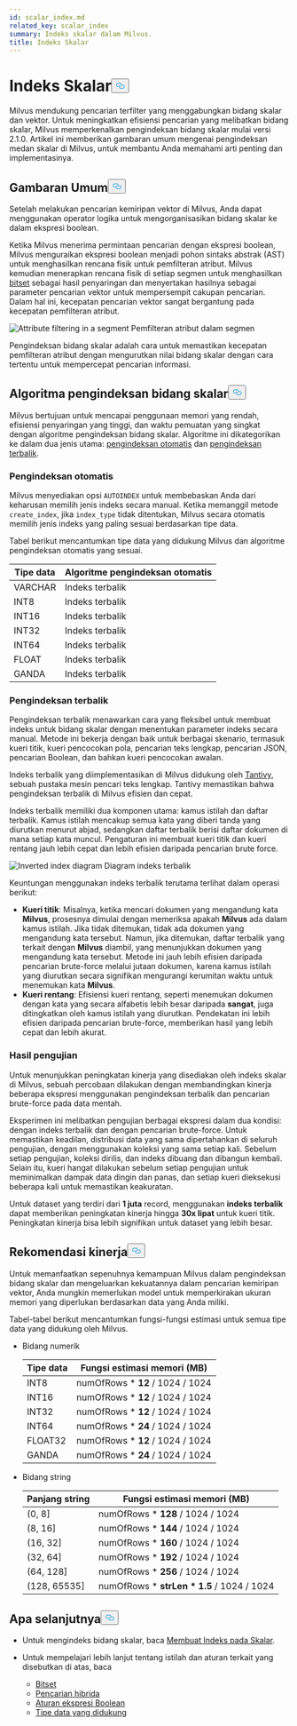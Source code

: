 ```yaml
---
id: scalar_index.md
related_key: scalar_index
summary: Indeks skalar dalam Milvus.
title: Indeks Skalar
---
```

<h1 id="Scalar-Index" class="common-anchor-header">Indeks Skalar<button data-href="#Scalar-Index" class="anchor-icon" translate="no">
      <svg translate="no"
        aria-hidden="true"
        focusable="false"
        height="20"
        version="1.1"
        viewBox="0 0 16 16"
        width="16"
      >
        <path
          fill="#0092E4"
          fill-rule="evenodd"
          d="M4 9h1v1H4c-1.5 0-3-1.69-3-3.5S2.55 3 4 3h4c1.45 0 3 1.69 3 3.5 0 1.41-.91 2.72-2 3.25V8.59c.58-.45 1-1.27 1-2.09C10 5.22 8.98 4 8 4H4c-.98 0-2 1.22-2 2.5S3 9 4 9zm9-3h-1v1h1c1 0 2 1.22 2 2.5S13.98 12 13 12H9c-.98 0-2-1.22-2-2.5 0-.83.42-1.64 1-2.09V6.25c-1.09.53-2 1.84-2 3.25C6 11.31 7.55 13 9 13h4c1.45 0 3-1.69 3-3.5S14.5 6 13 6z"
        ></path>
      </svg>
    </button></h1><p>Milvus mendukung pencarian terfilter yang menggabungkan bidang skalar dan vektor. Untuk meningkatkan efisiensi pencarian yang melibatkan bidang skalar, Milvus memperkenalkan pengindeksan bidang skalar mulai versi 2.1.0. Artikel ini memberikan gambaran umum mengenai pengindeksan medan skalar di Milvus, untuk membantu Anda memahami arti penting dan implementasinya.</p>
<h2 id="Overview" class="common-anchor-header">Gambaran Umum<button data-href="#Overview" class="anchor-icon" translate="no">
      <svg translate="no"
        aria-hidden="true"
        focusable="false"
        height="20"
        version="1.1"
        viewBox="0 0 16 16"
        width="16"
      >
        <path
          fill="#0092E4"
          fill-rule="evenodd"
          d="M4 9h1v1H4c-1.5 0-3-1.69-3-3.5S2.55 3 4 3h4c1.45 0 3 1.69 3 3.5 0 1.41-.91 2.72-2 3.25V8.59c.58-.45 1-1.27 1-2.09C10 5.22 8.98 4 8 4H4c-.98 0-2 1.22-2 2.5S3 9 4 9zm9-3h-1v1h1c1 0 2 1.22 2 2.5S13.98 12 13 12H9c-.98 0-2-1.22-2-2.5 0-.83.42-1.64 1-2.09V6.25c-1.09.53-2 1.84-2 3.25C6 11.31 7.55 13 9 13h4c1.45 0 3-1.69 3-3.5S14.5 6 13 6z"
        ></path>
      </svg>
    </button></h2><p>Setelah melakukan pencarian kemiripan vektor di Milvus, Anda dapat menggunakan operator logika untuk mengorganisasikan bidang skalar ke dalam ekspresi boolean.</p>
<p>Ketika Milvus menerima permintaan pencarian dengan ekspresi boolean, Milvus menguraikan ekspresi boolean menjadi pohon sintaks abstrak (AST) untuk menghasilkan rencana fisik untuk pemfilteran atribut. Milvus kemudian menerapkan rencana fisik di setiap segmen untuk menghasilkan <a href="/docs/id/bitset.md">bitset</a> sebagai hasil penyaringan dan menyertakan hasilnya sebagai parameter pencarian vektor untuk mempersempit cakupan pencarian. Dalam hal ini, kecepatan pencarian vektor sangat bergantung pada kecepatan pemfilteran atribut.</p>
<p>
  
   <span class="img-wrapper"> <img translate="no" src="/docs/v2.5.x/assets/scalar_index.png" alt="Attribute filtering in a segment" class="doc-image" id="attribute-filtering-in-a-segment" />
   </span> <span class="img-wrapper"> <span>Pemfilteran atribut dalam segmen</span> </span></p>
<p>Pengindeksan bidang skalar adalah cara untuk memastikan kecepatan pemfilteran atribut dengan mengurutkan nilai bidang skalar dengan cara tertentu untuk mempercepat pencarian informasi.</p>
<h2 id="Scalar-field-indexing-algorithms" class="common-anchor-header">Algoritma pengindeksan bidang skalar<button data-href="#Scalar-field-indexing-algorithms" class="anchor-icon" translate="no">
      <svg translate="no"
        aria-hidden="true"
        focusable="false"
        height="20"
        version="1.1"
        viewBox="0 0 16 16"
        width="16"
      >
        <path
          fill="#0092E4"
          fill-rule="evenodd"
          d="M4 9h1v1H4c-1.5 0-3-1.69-3-3.5S2.55 3 4 3h4c1.45 0 3 1.69 3 3.5 0 1.41-.91 2.72-2 3.25V8.59c.58-.45 1-1.27 1-2.09C10 5.22 8.98 4 8 4H4c-.98 0-2 1.22-2 2.5S3 9 4 9zm9-3h-1v1h1c1 0 2 1.22 2 2.5S13.98 12 13 12H9c-.98 0-2-1.22-2-2.5 0-.83.42-1.64 1-2.09V6.25c-1.09.53-2 1.84-2 3.25C6 11.31 7.55 13 9 13h4c1.45 0 3-1.69 3-3.5S14.5 6 13 6z"
        ></path>
      </svg>
    </button></h2><p>Milvus bertujuan untuk mencapai penggunaan memori yang rendah, efisiensi penyaringan yang tinggi, dan waktu pemuatan yang singkat dengan algoritme pengindeksan bidang skalar. Algoritme ini dikategorikan ke dalam dua jenis utama: <a href="#auto-indexing">pengindeksan otomatis</a> dan <a href="#inverted-indexing">pengindeksan terbalik</a>.</p>
<h3 id="Auto-indexing" class="common-anchor-header">Pengindeksan otomatis</h3><p>Milvus menyediakan opsi <code translate="no">AUTOINDEX</code> untuk membebaskan Anda dari keharusan memilih jenis indeks secara manual. Ketika memanggil metode <code translate="no">create_index</code>, jika <code translate="no">index_type</code> tidak ditentukan, Milvus secara otomatis memilih jenis indeks yang paling sesuai berdasarkan tipe data.</p>
<p>Tabel berikut mencantumkan tipe data yang didukung Milvus dan algoritme pengindeksan otomatis yang sesuai.</p>
<table>
<thead>
<tr><th>Tipe data</th><th>Algoritme pengindeksan otomatis</th></tr>
</thead>
<tbody>
<tr><td>VARCHAR</td><td>Indeks terbalik</td></tr>
<tr><td>INT8</td><td>Indeks terbalik</td></tr>
<tr><td>INT16</td><td>Indeks terbalik</td></tr>
<tr><td>INT32</td><td>Indeks terbalik</td></tr>
<tr><td>INT64</td><td>Indeks terbalik</td></tr>
<tr><td>FLOAT</td><td>Indeks terbalik</td></tr>
<tr><td>GANDA</td><td>Indeks terbalik</td></tr>
</tbody>
</table>
<h3 id="Inverted-indexing" class="common-anchor-header">Pengindeksan terbalik</h3><p>Pengindeksan terbalik menawarkan cara yang fleksibel untuk membuat indeks untuk bidang skalar dengan menentukan parameter indeks secara manual. Metode ini bekerja dengan baik untuk berbagai skenario, termasuk kueri titik, kueri pencocokan pola, pencarian teks lengkap, pencarian JSON, pencarian Boolean, dan bahkan kueri pencocokan awalan.</p>
<p>Indeks terbalik yang diimplementasikan di Milvus didukung oleh <a href="https://github.com/quickwit-oss/tantivy">Tantivy</a>, sebuah pustaka mesin pencari teks lengkap. Tantivy memastikan bahwa pengindeksan terbalik di Milvus efisien dan cepat.</p>
<p>Indeks terbalik memiliki dua komponen utama: kamus istilah dan daftar terbalik. Kamus istilah mencakup semua kata yang diberi tanda yang diurutkan menurut abjad, sedangkan daftar terbalik berisi daftar dokumen di mana setiap kata muncul. Pengaturan ini membuat kueri titik dan kueri rentang jauh lebih cepat dan lebih efisien daripada pencarian brute force.</p>
<p>
  
   <span class="img-wrapper"> <img translate="no" src="/docs/v2.5.x/assets/scalar_index_inverted.png" alt="Inverted index diagram" class="doc-image" id="inverted-index-diagram" />
   </span> <span class="img-wrapper"> <span>Diagram indeks terbalik</span> </span></p>
<p>Keuntungan menggunakan indeks terbalik terutama terlihat dalam operasi berikut:</p>
<ul>
<li><strong>Kueri titik</strong>: Misalnya, ketika mencari dokumen yang mengandung kata <strong>Milvus</strong>, prosesnya dimulai dengan memeriksa apakah <strong>Milvus</strong> ada dalam kamus istilah. Jika tidak ditemukan, tidak ada dokumen yang mengandung kata tersebut. Namun, jika ditemukan, daftar terbalik yang terkait dengan <strong>Milvus</strong> diambil, yang menunjukkan dokumen yang mengandung kata tersebut. Metode ini jauh lebih efisien daripada pencarian brute-force melalui jutaan dokumen, karena kamus istilah yang diurutkan secara signifikan mengurangi kerumitan waktu untuk menemukan kata <strong>Milvus</strong>.</li>
<li><strong>Kueri rentang</strong>: Efisiensi kueri rentang, seperti menemukan dokumen dengan kata yang secara alfabetis lebih besar daripada <strong>sangat</strong>, juga ditingkatkan oleh kamus istilah yang diurutkan. Pendekatan ini lebih efisien daripada pencarian brute-force, memberikan hasil yang lebih cepat dan lebih akurat.</li>
</ul>
<h3 id="Test-results" class="common-anchor-header">Hasil pengujian</h3><p>Untuk menunjukkan peningkatan kinerja yang disediakan oleh indeks skalar di Milvus, sebuah percobaan dilakukan dengan membandingkan kinerja beberapa ekspresi menggunakan pengindeksan terbalik dan pencarian brute-force pada data mentah.</p>
<p>Eksperimen ini melibatkan pengujian berbagai ekspresi dalam dua kondisi: dengan indeks terbalik dan dengan pencarian brute-force. Untuk memastikan keadilan, distribusi data yang sama dipertahankan di seluruh pengujian, dengan menggunakan koleksi yang sama setiap kali. Sebelum setiap pengujian, koleksi dirilis, dan indeks dibuang dan dibangun kembali. Selain itu, kueri hangat dilakukan sebelum setiap pengujian untuk meminimalkan dampak data dingin dan panas, dan setiap kueri dieksekusi beberapa kali untuk memastikan keakuratan.</p>
<p>Untuk dataset yang terdiri dari <strong>1 juta</strong> record, menggunakan <strong>indeks terbalik</strong> dapat memberikan peningkatan kinerja hingga <strong>30x lipat</strong> untuk kueri titik. Peningkatan kinerja bisa lebih signifikan untuk dataset yang lebih besar.</p>
<h2 id="Performance-recommandations" class="common-anchor-header">Rekomendasi kinerja<button data-href="#Performance-recommandations" class="anchor-icon" translate="no">
      <svg translate="no"
        aria-hidden="true"
        focusable="false"
        height="20"
        version="1.1"
        viewBox="0 0 16 16"
        width="16"
      >
        <path
          fill="#0092E4"
          fill-rule="evenodd"
          d="M4 9h1v1H4c-1.5 0-3-1.69-3-3.5S2.55 3 4 3h4c1.45 0 3 1.69 3 3.5 0 1.41-.91 2.72-2 3.25V8.59c.58-.45 1-1.27 1-2.09C10 5.22 8.98 4 8 4H4c-.98 0-2 1.22-2 2.5S3 9 4 9zm9-3h-1v1h1c1 0 2 1.22 2 2.5S13.98 12 13 12H9c-.98 0-2-1.22-2-2.5 0-.83.42-1.64 1-2.09V6.25c-1.09.53-2 1.84-2 3.25C6 11.31 7.55 13 9 13h4c1.45 0 3-1.69 3-3.5S14.5 6 13 6z"
        ></path>
      </svg>
    </button></h2><p>Untuk memanfaatkan sepenuhnya kemampuan Milvus dalam pengindeksan bidang skalar dan mengeluarkan kekuatannya dalam pencarian kemiripan vektor, Anda mungkin memerlukan model untuk memperkirakan ukuran memori yang diperlukan berdasarkan data yang Anda miliki.</p>
<p>Tabel-tabel berikut mencantumkan fungsi-fungsi estimasi untuk semua tipe data yang didukung oleh Milvus.</p>
<ul>
<li><p>Bidang numerik</p>
<table>
<thead>
<tr><th>Tipe data</th><th>Fungsi estimasi memori (MB)</th></tr>
</thead>
<tbody>
<tr><td>INT8</td><td>numOfRows * <strong>12</strong> / 1024 / 1024</td></tr>
<tr><td>INT16</td><td>numOfRows * <strong>12</strong> / 1024 / 1024</td></tr>
<tr><td>INT32</td><td>numOfRows * <strong>12</strong> / 1024 / 1024</td></tr>
<tr><td>INT64</td><td>numOfRows * <strong>24</strong> / 1024 / 1024</td></tr>
<tr><td>FLOAT32</td><td>numOfRows * <strong>12</strong> / 1024 / 1024</td></tr>
<tr><td>GANDA</td><td>numOfRows * <strong>24</strong> / 1024 / 1024</td></tr>
</tbody>
</table>
</li>
<li><p>Bidang string</p>
<table>
<thead>
<tr><th>Panjang string</th><th>Fungsi estimasi memori (MB)</th></tr>
</thead>
<tbody>
<tr><td>(0, 8]</td><td>numOfRows * <strong>128</strong> / 1024 / 1024</td></tr>
<tr><td>(8, 16]</td><td>numOfRows * <strong>144</strong> / 1024 / 1024</td></tr>
<tr><td>(16, 32]</td><td>numOfRows * <strong>160</strong> / 1024 / 1024</td></tr>
<tr><td>(32, 64]</td><td>numOfRows * <strong>192</strong> / 1024 / 1024</td></tr>
<tr><td>(64, 128]</td><td>numOfRows * <strong>256</strong> / 1024 / 1024</td></tr>
<tr><td>(128, 65535]</td><td>numOfRows * <strong>strLen * 1.5</strong> / 1024 / 1024</td></tr>
</tbody>
</table>
</li>
</ul>
<h2 id="Whats-next" class="common-anchor-header">Apa selanjutnya<button data-href="#Whats-next" class="anchor-icon" translate="no">
      <svg translate="no"
        aria-hidden="true"
        focusable="false"
        height="20"
        version="1.1"
        viewBox="0 0 16 16"
        width="16"
      >
        <path
          fill="#0092E4"
          fill-rule="evenodd"
          d="M4 9h1v1H4c-1.5 0-3-1.69-3-3.5S2.55 3 4 3h4c1.45 0 3 1.69 3 3.5 0 1.41-.91 2.72-2 3.25V8.59c.58-.45 1-1.27 1-2.09C10 5.22 8.98 4 8 4H4c-.98 0-2 1.22-2 2.5S3 9 4 9zm9-3h-1v1h1c1 0 2 1.22 2 2.5S13.98 12 13 12H9c-.98 0-2-1.22-2-2.5 0-.83.42-1.64 1-2.09V6.25c-1.09.53-2 1.84-2 3.25C6 11.31 7.55 13 9 13h4c1.45 0 3-1.69 3-3.5S14.5 6 13 6z"
        ></path>
      </svg>
    </button></h2><ul>
<li><p>Untuk mengindeks bidang skalar, baca <a href="/docs/id/index-scalar-fields.md">Membuat Indeks pada Skalar</a>.</p></li>
<li><p>Untuk mempelajari lebih lanjut tentang istilah dan aturan terkait yang disebutkan di atas, baca</p>
<ul>
<li><a href="/docs/id/bitset.md">Bitset</a></li>
<li><a href="/docs/id/multi-vector-search.md">Pencarian hibrida</a></li>
<li><a href="/docs/id/boolean.md">Aturan ekspresi Boolean</a></li>
<li><a href="/docs/id/schema.md#Supported-data-type">Tipe data yang didukung</a></li>
</ul></li>
</ul>
